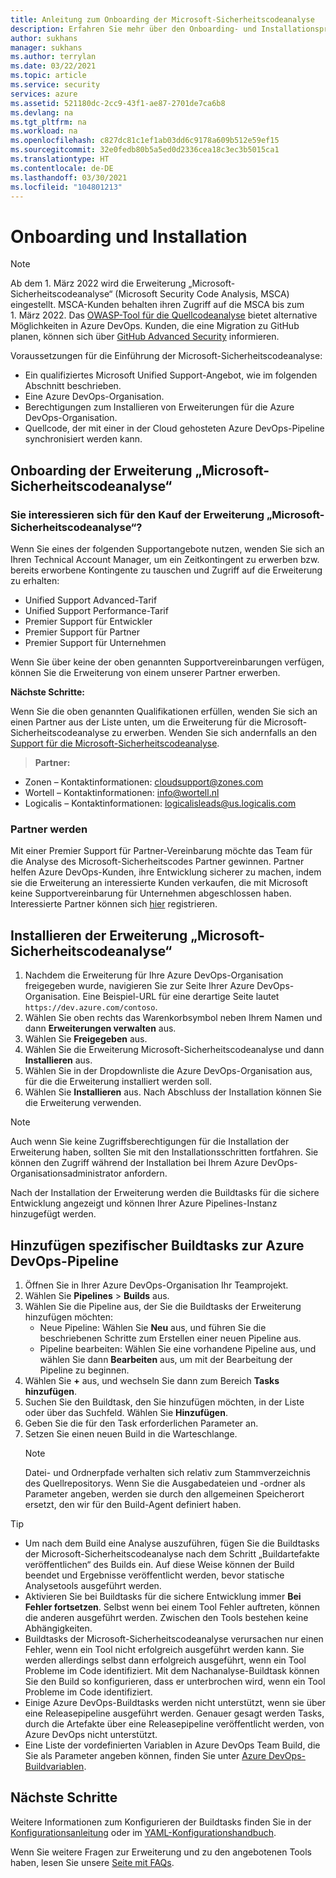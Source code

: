 ```yaml
---
title: Anleitung zum Onboarding der Microsoft-Sicherheitscodeanalyse
description: Erfahren Sie mehr über den Onboarding- und Installationsprozess für die Erweiterung „Microsoft-Sicherheitscodeanalyse“. Hier finden Sie Voraussetzungen und zusätzliche Ressourcen.
author: sukhans
manager: sukhans
ms.author: terrylan
ms.date: 03/22/2021
ms.topic: article
ms.service: security
services: azure
ms.assetid: 521180dc-2cc9-43f1-ae87-2701de7ca6b8
ms.devlang: na
ms.tgt_pltfrm: na
ms.workload: na
ms.openlocfilehash: c827dc81c1ef1ab03dd6c9178a609b512e59ef15
ms.sourcegitcommit: 32e0fedb80b5a5ed0d2336cea18c3ec3b5015ca1
ms.translationtype: HT
ms.contentlocale: de-DE
ms.lasthandoff: 03/30/2021
ms.locfileid: "104801213"
---
```

# <a name="onboarding-and-installing"></a>Onboarding und Installation

> [!Note]
> Ab dem 1. März 2022 wird die Erweiterung „Microsoft-Sicherheitscodeanalyse“ (Microsoft Security Code Analysis, MSCA) eingestellt. MSCA-Kunden behalten ihren Zugriff auf die MSCA bis zum 1. März 2022. Das [OWASP-Tool für die Quellcodeanalyse](https://owasp.org/www-community/Source_Code_Analysis_Tools) bietet alternative Möglichkeiten in Azure DevOps. Kunden, die eine Migration zu GitHub planen, können sich über [GitHub Advanced Security](https://docs.github.com/github/getting-started-with-github/about-github-advanced-security) informieren.

Voraussetzungen für die Einführung der Microsoft-Sicherheitscodeanalyse:

- Ein qualifiziertes Microsoft Unified Support-Angebot, wie im folgenden Abschnitt beschrieben.
- Eine Azure DevOps-Organisation.
- Berechtigungen zum Installieren von Erweiterungen für die Azure DevOps-Organisation.
- Quellcode, der mit einer in der Cloud gehosteten Azure DevOps-Pipeline synchronisiert werden kann.

## <a name="onboarding-the-microsoft-security-code-analysis-extension"></a>Onboarding der Erweiterung „Microsoft-Sicherheitscodeanalyse“

### <a name="interested-in-purchasing-the-microsoft-security-code-analysis-extension"></a>Sie interessieren sich für den Kauf der Erweiterung „Microsoft-Sicherheitscodeanalyse“?

Wenn Sie eines der folgenden Supportangebote nutzen, wenden Sie sich an Ihren Technical Account Manager, um ein Zeitkontingent zu erwerben bzw. bereits erworbene Kontingente zu tauschen und Zugriff auf die Erweiterung zu erhalten:

- Unified Support Advanced-Tarif
- Unified Support Performance-Tarif
- Premier Support für Entwickler
- Premier Support für Partner
- Premier Support für Unternehmen

Wenn Sie über keine der oben genannten Supportvereinbarungen verfügen, können Sie die Erweiterung von einem unserer Partner erwerben.

**Nächste Schritte:**

Wenn Sie die oben genannten Qualifikationen erfüllen, wenden Sie sich an einen Partner aus der Liste unten, um die Erweiterung für die Microsoft-Sicherheitscodeanalyse zu erwerben. Wenden Sie sich andernfalls an den [Support für die Microsoft-Sicherheitscodeanalyse](mailto:mscahelp@microsoft.com?Subject=Microsoft%20Security%20Code%20Analysis%20Support%20Request).

>**Partner:**

- Zonen – Kontaktinformationen: cloudsupport@zones.com
- Wortell – Kontaktinformationen: info@wortell.nl
- Logicalis – Kontaktinformationen: logicalisleads@us.logicalis.com

### <a name="become-a-partner"></a>Partner werden

Mit einer Premier Support für Partner-Vereinbarung möchte das Team für die Analyse des Microsoft-Sicherheitscodes Partner gewinnen. Partner helfen Azure DevOps-Kunden, ihre Entwicklung sicherer zu machen, indem sie die Erweiterung an interessierte Kunden verkaufen, die mit Microsoft keine Supportvereinbarung für Unternehmen abgeschlossen haben. Interessierte Partner können sich [hier](http://www.microsoftpartnersupport.com/msrd/opin) registrieren.

## <a name="installing-the-microsoft-security-code-analysis-extension"></a>Installieren der Erweiterung „Microsoft-Sicherheitscodeanalyse“

1. Nachdem die Erweiterung für Ihre Azure DevOps-Organisation freigegeben wurde, navigieren Sie zur Seite Ihrer Azure DevOps-Organisation. Eine Beispiel-URL für eine derartige Seite lautet `https://dev.azure.com/contoso`.
1. Wählen Sie oben rechts das Warenkorbsymbol neben Ihrem Namen und dann **Erweiterungen verwalten** aus.
1. Wählen Sie **Freigegeben** aus.
1. Wählen Sie die Erweiterung Microsoft-Sicherheitscodeanalyse und dann **Installieren** aus.
1. Wählen Sie in der Dropdownliste die Azure DevOps-Organisation aus, für die die Erweiterung installiert werden soll.
1. Wählen Sie **Installieren** aus. Nach Abschluss der Installation können Sie die Erweiterung verwenden.

>[!NOTE]
> Auch wenn Sie keine Zugriffsberechtigungen für die Installation der Erweiterung haben, sollten Sie mit den Installationsschritten fortfahren. Sie können den Zugriff während der Installation bei Ihrem Azure DevOps-Organisationsadministrator anfordern.

Nach der Installation der Erweiterung werden die Buildtasks für die sichere Entwicklung angezeigt und können Ihrer Azure Pipelines-Instanz hinzugefügt werden.

## <a name="adding-specific-build-tasks-to-your-azure-devops-pipeline"></a>Hinzufügen spezifischer Buildtasks zur Azure DevOps-Pipeline

1. Öffnen Sie in Ihrer Azure DevOps-Organisation Ihr Teamprojekt.
1. Wählen Sie **Pipelines** > **Builds** aus.
1. Wählen Sie die Pipeline aus, der Sie die Buildtasks der Erweiterung hinzufügen möchten:
   - Neue Pipeline: Wählen Sie **Neu** aus, und führen Sie die beschriebenen Schritte zum Erstellen einer neuen Pipeline aus.
   - Pipeline bearbeiten: Wählen Sie eine vorhandene Pipeline aus, und wählen Sie dann **Bearbeiten** aus, um mit der Bearbeitung der Pipeline zu beginnen.
1. Wählen Sie **+** aus, und wechseln Sie dann zum Bereich **Tasks hinzufügen**.
1. Suchen Sie den Buildtask, den Sie hinzufügen möchten, in der Liste oder über das Suchfeld. Wählen Sie **Hinzufügen**.
1. Geben Sie die für den Task erforderlichen Parameter an.
1. Setzen Sie einen neuen Build in die Warteschlange.
   >[!NOTE]
   >Datei- und Ordnerpfade verhalten sich relativ zum Stammverzeichnis des Quellrepositorys. Wenn Sie die Ausgabedateien und -ordner als Parameter angeben, werden sie durch den allgemeinen Speicherort ersetzt, den wir für den Build-Agent definiert haben.

> [!TIP]
>
> - Um nach dem Build eine Analyse auszuführen, fügen Sie die Buildtasks der Microsoft-Sicherheitscodeanalyse nach dem Schritt „Buildartefakte veröffentlichen“ des Builds ein. Auf diese Weise können der Build beendet und Ergebnisse veröffentlicht werden, bevor statische Analysetools ausgeführt werden.
> - Aktivieren Sie bei Buildtasks für die sichere Entwicklung immer **Bei Fehler fortsetzen**. Selbst wenn bei einem Tool Fehler auftreten, können die anderen ausgeführt werden. Zwischen den Tools bestehen keine Abhängigkeiten.
> - Buildtasks der Microsoft-Sicherheitscodeanalyse verursachen nur einen Fehler, wenn ein Tool nicht erfolgreich ausgeführt werden kann. Sie werden allerdings selbst dann erfolgreich ausgeführt, wenn ein Tool Probleme im Code identifiziert. Mit dem Nachanalyse-Buildtask können Sie den Build so konfigurieren, dass er unterbrochen wird, wenn ein Tool Probleme im Code identifiziert.
> - Einige Azure DevOps-Buildtasks werden nicht unterstützt, wenn sie über eine Releasepipeline ausgeführt werden. Genauer gesagt werden Tasks, durch die Artefakte über eine Releasepipeline veröffentlicht werden, von Azure DevOps nicht unterstützt.
> - Eine Liste der vordefinierten Variablen in Azure DevOps Team Build, die Sie als Parameter angeben können, finden Sie unter [Azure DevOps-Buildvariablen](/azure/devops/pipelines/build/variables?tabs=batch).

## <a name="next-steps"></a>Nächste Schritte

Weitere Informationen zum Konfigurieren der Buildtasks finden Sie in der [Konfigurationsanleitung](security-code-analysis-customize.md) oder im [YAML-Konfigurationshandbuch](yaml-configuration.md).

Wenn Sie weitere Fragen zur Erweiterung und zu den angebotenen Tools haben, lesen Sie unsere [Seite mit FAQs](security-code-analysis-faq.md).